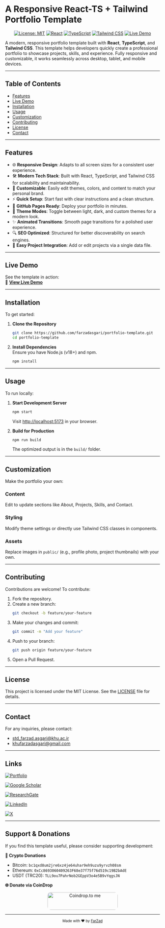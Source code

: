 # A Responsive React-TS + Tailwind Portfolio Template

<div align="center">
  
[![License: MIT](https://img.shields.io/badge/License-MIT-yellow.svg?style=for-the-badge)](https://github.com/farzadasgari/portfolio-template/blob/main/LICENSE)
[![React](https://img.shields.io/badge/React-20232A?style=for-the-badge&logo=react&logoColor=61DAFB)](https://reactjs.org/)
[![TypeScript](https://img.shields.io/badge/TypeScript-007ACC?style=for-the-badge&logo=typescript&logoColor=white)](https://www.typescriptlang.org/)
[![Tailwind CSS](https://img.shields.io/badge/TailwindCSS-38B2AC?style=for-the-badge&logo=tailwind-css&logoColor=white)](https://tailwindcss.com/)
[![Live Demo](https://img.shields.io/badge/Live%20Demo-Online-crimson?style=for-the-badge)](https://farzadasgari.github.io/portfolio-template)

</div>

A modern, responsive portfolio template built with **React**, **TypeScript**, and **Tailwind CSS**. This template helps developers quickly create a professional portfolio to showcase projects, skills, and experience. Fully responsive and customizable, it works seamlessly across desktop, tablet, and mobile devices.

---

## Table of Contents

- [Features](#features)
- [Live Demo](#live-demo)
- [Installation](#installation)
- [Usage](#usage)
- [Customization](#customization)
- [Contributing](#contributing)
- [License](#license)
- [Contact](#contact)

---

## Features

- 🌐 **Responsive Design**: Adapts to all screen sizes for a consistent user experience.
- 🛠️ **Modern Tech Stack**: Built with React, TypeScript, and Tailwind CSS for scalability and maintainability.
- 🎨 **Customizable**: Easily edit themes, colors, and content to match your personal brand.
- ⚡ **Quick Setup**: Start fast with clear instructions and a clean structure.
- 🚀 **GitHub Pages Ready**: Deploy your portfolio in minutes.
- 🌙 **Theme Modes**: Toggle between light, dark, and custom themes for a modern look.
- ✨ **Animated Transitions**: Smooth page transitions for a polished user experience.
- 🔍 **SEO Optimized**: Structured for better discoverability on search engines.
- 📂 **Easy Project Integration**: Add or edit projects via a single data file.

---

## Live Demo

See the template in action:  
🚀 **[View Live Demo](https://farzadasgari.github.io/portfolio-template)**

---

## Installation

To get started:

1. **Clone the Repository**  
   ```bash
   git clone https://github.com/farzadasgari/portfolio-template.git
   cd portfolio-template
   ```

2. **Install Dependencies**  
   Ensure you have Node.js (v18+) and npm.  
   ```bash
   npm install
   ```

---

## Usage

To run locally:

1. **Start Development Server**  
   ```bash
   npm start
   ```
   Visit [http://localhost:5173](http://localhost:5173) in your browser.

2. **Build for Production**  
   ```bash
   npm run build
   ```
   The optimized output is in the `build/` folder.

---

## Customization

Make the portfolio your own:

### Content

Edit to update sections like About, Projects, Skills, and Contact.

### Styling

Modify theme settings or directly use Tailwind CSS classes in components.

### Assets

Replace images in `public/` (e.g., profile photo, project thumbnails) with your own.

---

## Contributing

Contributions are welcome! To contribute:

1. Fork the repository.
2. Create a new branch:
   ```bash
   git checkout -b feature/your-feature
   ```
3. Make your changes and commit:
   ```bash
   git commit -m "Add your feature"
   ```
4. Push to your branch:
   ```bash
   git push origin feature/your-feature
   ```
5. Open a Pull Request.

---

## License

This project is licensed under the MIT License. See the [LICENSE](https://github.com/farzadasgari/portfolio-template/blob/main/LICENSE) file for details.

---

## Contact

For any inquiries, please contact:
- std_farzad.asgari@khu.ac.ir
- khufarzadasgari@gmail.com

---

## Links

[![Portfolio](https://img.shields.io/badge/Portfolio-000?style=for-the-badge&logo=ko-fi&logoColor=white)](https://farzadasgari.ir/)

[![Google Scholar](https://img.shields.io/badge/Google%20Scholar-4285F4?style=for-the-badge&logo=googlescholar&logoColor=fff)](https://scholar.google.com/citations?user=Rhue_kkAAAAJ&hl=en)

[![ResearchGate](https://img.shields.io/badge/ResearchGate-0CB?style=for-the-badge&logo=researchgate&logoColor=fff)](https://www.researchgate.net/profile/Farzad-Asgari)

[![LinkedIn](https://img.shields.io/badge/LinkedIn-0A66C2?style=for-the-badge&logo=linkedin&logoColor=white)](https://www.linkedin.com/in/farzad-asgari/)

[![X](https://img.shields.io/badge/X-000?style=for-the-badge&logo=x&logoColor=white)](https://x.com/farzad_asg)

---

## Support & Donations

If you find this template useful, please consider supporting development:

**💸 Crypto Donations**
- Bitcoin: `bc1qxd8um2jre6xz4je64uhar9eh9uzu9yrvzh08sm`
- Ethereum: `0xCc8693060409263F68e37f75f76d519c19B2bAdE`
- USDT (TRC20): `TLL9ou7PahrNob2GEppV3o4e5B9vYqgsJN`

**🌐 Donate via CoinDrop**
<p align="center">
  <a href="https://coindrop.to/farzadasgari" target="_blank">
    <img src="https://coindrop.to/embed-button.png" style="border-radius: 10px; height: 57px !important;width: 229px !important;" alt="Coindrop.to me">
  </a>
</p>

---

<div align="center">
  <sub>Made with ❤️ by <a href="https://github.com/farzadasgari">FarZad</a></sub>
</div>
